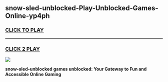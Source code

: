 
## snow-sled-unblocked-Play-Unblocked-Games-Online-yp4ph
<h3>
<a href="https://premium76.site?title=snow-sled-unblocked&ref=25A">CLICK TO PLAY</a></h3>
<hr>

<h3>
<a href="https://premium76.site?title=snow-sled-unblocked&ref=25A">CLICK 2 PLAY</a>
  
</h3>

<a href="https://premium76.site?title=snow-sled-unblocked&ref=25A"><img src="https://clearcache.store/games.png"></a>


**snow-sled-unblocked games unblocked: Your Gateway to Fun and Accessible Online Gaming**

